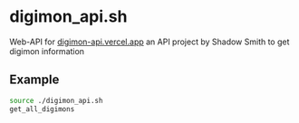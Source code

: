 # digimon_api.sh
Web-API for [digimon-api.vercel.app](https://digimon-api.vercel.app) an API project by Shadow Smith to get digimon information

## Example
```bash
source ./digimon_api.sh
get_all_digimons
```
